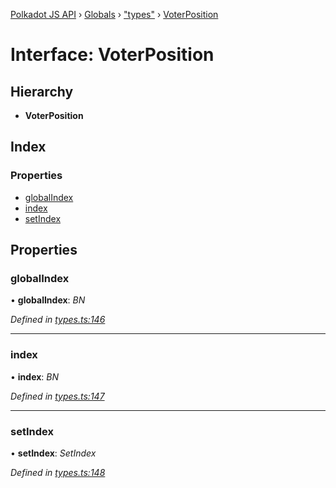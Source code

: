 [Polkadot JS API](../README.md) › [Globals](../globals.md) › ["types"](../modules/_types_.md) › [VoterPosition](_types_.voterposition.md)

# Interface: VoterPosition

## Hierarchy

* **VoterPosition**

## Index

### Properties

* [globalIndex](_types_.voterposition.md#globalindex)
* [index](_types_.voterposition.md#index)
* [setIndex](_types_.voterposition.md#setindex)

## Properties

###  globalIndex

• **globalIndex**: *BN*

*Defined in [types.ts:146](https://github.com/polkadot-js/api/blob/7cc961f789/packages/api-derive/src/types.ts#L146)*

___

###  index

• **index**: *BN*

*Defined in [types.ts:147](https://github.com/polkadot-js/api/blob/7cc961f789/packages/api-derive/src/types.ts#L147)*

___

###  setIndex

• **setIndex**: *SetIndex*

*Defined in [types.ts:148](https://github.com/polkadot-js/api/blob/7cc961f789/packages/api-derive/src/types.ts#L148)*
